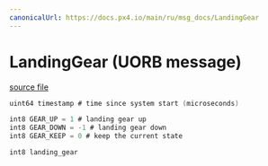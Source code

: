 ```yaml
---
canonicalUrl: https://docs.px4.io/main/ru/msg_docs/LandingGear
---
```


# LandingGear (UORB message)



[source file](https://github.com/PX4/PX4-Autopilot/blob/release/1.14/msg/LandingGear.msg)

```c
uint64 timestamp # time since system start (microseconds)

int8 GEAR_UP = 1 # landing gear up
int8 GEAR_DOWN = -1 # landing gear down
int8 GEAR_KEEP = 0 # keep the current state

int8 landing_gear

```

